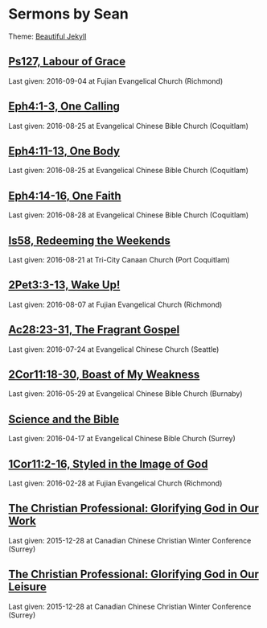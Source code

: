 # Sermons by Sean

Theme: [Beautiful Jekyll](https://github.com/daattali/beautiful-jekyll)

## [Ps127, Labour of Grace](labour-of-grace)
Last given: 2016-09-04 at Fujian Evangelical Church (Richmond)

## [Eph4:1-3, One Calling](one-calling)
Last given: 2016-08-25 at Evangelical Chinese Bible Church (Coquitlam)

## [Eph4:11-13, One Body](one-body)
Last given: 2016-08-25 at Evangelical Chinese Bible Church (Coquitlam)

## [Eph4:14-16, One Faith](one-faith)
Last given: 2016-08-28 at Evangelical Chinese Bible Church (Coquitlam)

## [Is58, Redeeming the Weekends](redeeming-weekends)
Last given: 2016-08-21 at Tri-City Canaan Church (Port Coquitlam)

## [2Pet3:3-13, Wake Up!](wake-up)
Last given: 2016-08-07 at Fujian Evangelical Church (Richmond)

## [Ac28:23-31, The Fragrant Gospel](fragrant-gospel)
Last given: 2016-07-24 at Evangelical Chinese Church (Seattle)

## [2Cor11:18-30, Boast of My Weakness](boast-of-weakness)
Last given: 2016-05-29 at Evangelical Chinese Bible Church (Burnaby)

## [Science and the Bible](science-and-bible)
Last given: 2016-04-17 at Evangelical Chinese Bible Church (Surrey)

## [1Cor11:2-16, Styled in the Image of God](http://seanho.com/styled)
Last given: 2016-02-28 at Fujian Evangelical Church (Richmond)

## [The Christian Professional: Glorifying God in Our Work](http://seanho.com/cccwc-work)
Last given: 2015-12-28 at Canadian Chinese Christian Winter Conference (Surrey)

## [The Christian Professional: Glorifying God in Our Leisure](http://seanho.com/cccwc-play)
Last given: 2015-12-28 at Canadian Chinese Christian Winter Conference (Surrey)
